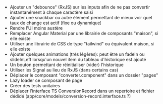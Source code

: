- Ajouter un "debounce" (RxJS) sur les inputs afin de ne pas convertir instantanément à chaque caractère saisi
- Ajouter une snackbar ou autre élément permettant de mieux voir quel taux de change est actif (fixe ou dynamique)
- Rendre l'UI moins austère
- Remplacer Angular Material par une librairie de composants "maison", si elle existe
- Utiliser une librairie de CSS de type "tailwind" ou équivalent maison, si elle existe
- Ajouter quelques animations (très légères): peut être un fadeIn ou slideInLeft lorsqu'un nouvel item du tableau d'historique est ajouté
- Un bouton permettant de réinitialiser (vider) l'historique
- Utiliser les Signal au lieu de RxJS (dans certains cas)
- Déplacer le composant "converter.component" dans un dossier "pages"
- Lazy loader ce composant de page
- Créer des tests unitaires
- Déplacer l'interface TS ConversionRecord dans un repertoire et fichier dédidé (app/core/models/conversion-record.interface.ts ?)